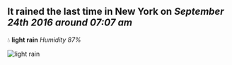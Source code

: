 ## It rained the last time in New York on *September 24th 2016 around 07:07 am*
💧  **light rain** *Humidity 87%*

![light rain](http://openweathermap.org/img/w/10d.png)
